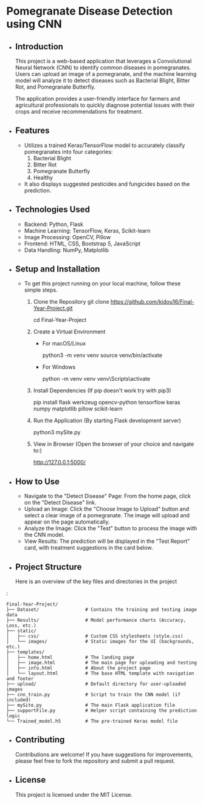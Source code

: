 # Pomegranate Disease Detection using CNN
 - ## Introduction

    This project is a web-based application that leverages a Convolutional Neural Network (CNN) to identify common diseases in pomegranates. Users can upload an image of a pomegranate, and the machine learning model will analyze it to detect diseases such as Bacterial Blight, Bitter Rot, and Pomegranate Butterfly.

    The application provides a user-friendly interface for farmers and agricultural professionals to quickly diagnose potential issues with their crops and receive recommendations for treatment.

 - ## Features
    - Utilizes a trained Keras/TensorFlow model to accurately classify pomegranates into four categories:
        1. Bacterial Blight
        2. Bitter Rot
        3. Pomegranate Butterfly
        4. Healthy
    - It also displays suggested pesticides and fungicides based on the prediction.

- ## Technologies Used
    - Backend: Python, Flask
    - Machine Learning: TensorFlow, Keras, Scikit-learn
    - Image Processing: OpenCV, Pillow
    - Frontend: HTML, CSS, Bootstrap 5, JavaScript
    - Data Handling: NumPy, Matplotlib

- ## Setup and Installation
    - To get this project running on your local machine, follow these simple steps.
        1. Clone the Repository
            git clone https://github.com/kidou16/Final-Year-Project.git
            
            cd Final-Year-Project

        2.  Create a Virtual Environment

            - For macOS/Linux

                python3 -m venv venv
                source venv/bin/activate

            - For Windows

                python -m venv venv
                venv\Scripts\activate

        3. Install Dependencies (If pip doesn't work try with pip3)

            pip install flask werkzeug opencv-python tensorflow keras numpy matplotlib pillow scikit-learn
        
        4. Run the Application (By starting Flask development server)

            python3 mySite.py
        
        5. View in Browser (Open the browser of your choice and navigate to:)

            http://127.0.0.1:5000/

- ## How to Use
    - Navigate to the "Detect Disease" Page: From the home page, click on the "Detect Disease" link.
    - Upload an Image: Click the "Choose Image to Upload" button and select a clear image of a pomegranate. The image will upload and appear on the page automatically.
    - Analyze the Image: Click the "Test" button to process the image with the CNN model.
    - View Results: The prediction will be displayed in the "Test Report" card, with treatment suggestions in the card  below.

- ## Project Structure
    Here is an overview of the key files and directories in the project      

:

    Final-Year-Project/ 
    ├── Dataset/                 # Contains the training and testing image data
    ├── Results/                 # Model performance charts (Accuracy, Loss, etc.)
    ├── static/
    │   ├── css/                 # Custom CSS stylesheets (style.css)
    │   └── images/              # Static images for the UI (backgrounds, etc.)
    ├── templates/
    │   ├── home.html            # The landing page
    │   ├── image.html           # The main page for uploading and testing
    │   ├── info.html            # About the project page
    │   └── layout.html          # The base HTML template with navigation and footer
    ├── upload/                  # Default directory for user-uploaded images
    ├── cnn_train.py             # Script to train the CNN model (if included)
    ├── mySite.py                # The main Flask application file
    ├── supportFile.py           # Helper script containing the prediction logic
    └── Trained_model.h5         # The pre-trained Keras model file

- ## Contributing
    Contributions are welcome! If you have suggestions for improvements, please feel free to fork the repository and submit a pull request.

- ## License
    This project is licensed under the MIT License.